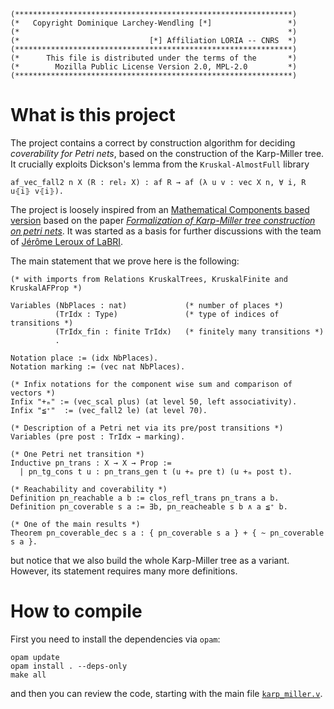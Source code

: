 ```
(**************************************************************)
(*   Copyright Dominique Larchey-Wendling [*]                 *)
(*                                                            *)
(*                             [*] Affiliation LORIA -- CNRS  *)
(**************************************************************)
(*      This file is distributed under the terms of the       *)
(*        Mozilla Public License Version 2.0, MPL-2.0         *)
(**************************************************************)
```

# What is this project

The project contains a correct by construction algorithm for deciding _coverability for Petri nets_, based on the construction of the 
Karp-Miller tree. It crucially exploits Dickson's lemma from the `Kruskal-AlmostFull` library

```coq
af_vec_fall2 n X (R : rel₂ X) : af R → af (λ u v : vec X n, ∀ i, R u⦃i⦄ v⦃i⦄).
```

The project is loosely inspired from an [Mathematical Components based version](https://bitbucket.org/mituharu/karpmiller/src/master/)
based on the paper [_Formalization of Karp-Miller tree construction on petri nets_](https://dl.acm.org/doi/10.1145/3018610.3018626).
It was started as a basis for further discussions with the team of [Jérôme Leroux of LaBRI](https://www.labri.fr/perso/leroux/).

The main statement that we prove here is the following:
```coq
(* with imports from Relations KruskalTrees, KruskalFinite and KruskalAFProp *)

Variables (NbPlaces : nat)             (* number of places *)
          (TrIdx : Type)               (* type of indices of transitions *)
          (TrIdx_fin : finite TrIdx)   (* finitely many transitions *)
          .

Notation place := (idx NbPlaces).
Notation marking := (vec nat NbPlaces).

(* Infix notations for the component wise sum and comparison of vectors *)
Infix "+ₘ" := (vec_scal plus) (at level 50, left associativity).
Infix "≦⁺"  := (vec_fall2 le) (at level 70).

(* Description of a Petri net via its pre/post transitions *)
Variables (pre post : TrIdx → marking).

(* One Petri net transition *)
Inductive pn_trans : X → X → Prop :=
  | pn_tg_cons t u : pn_trans_gen t (u +ₘ pre t) (u +ₘ post t).

(* Reachability and coverability *)
Definition pn_reachable a b := clos_refl_trans pn_trans a b.
Definition pn_coverable s a := ∃b, pn_reacheable s b ∧ a ≦⁺ b.

(* One of the main results *)
Theorem pn_coverable_dec s a : { pn_coverable s a } + { ~ pn_coverable s a }.
```
but notice that we also build the whole Karp-Miller tree as a variant. However,
its statement requires many more definitions.

# How to compile

First you need to install the dependencies via `opam`:
```console
opam update
opam install . --deps-only
make all
```
and then you can review the code, starting with the main file [`karp_miller.v`](theories/karp_miller.v).
